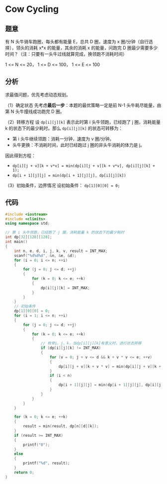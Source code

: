 # Cow Cycling

## 题意

有 N 头牛骑车跑圈，每头都有能量 E，总共 D 圈，速度为 x 圈/分钟（自行选择），领头的消耗 x*x 的能量，其余的消耗 x 的能量，问跑完 D 圈最少需要多少时间？（注：只要有一头牛过线就算完成，换领跑不消耗时间）

1 <= N <= 20，
1 <= D <= 100，
1 <= E <= 100

## 分析

求最值问题，优先考虑动态规划。

（1）确定状态
先考虑**最后一步**：本题的最优策略一定是前 N-1 头牛耗尽能量，由第 N 头牛撞线成功跑完 D 圈。

（2）转移方程
设 `dp[i][j][k]` 表示此时第 i 头牛领跑，已经跑了 j 圈，消耗能量 k 的状态下的最少耗时。那么 `dp[i][j][k]` 的状态可转移为：

* 第 i 头牛继续领跑：消耗一分钟，速度为 v 圈/分钟。
* 头牛更换：不消耗时间，此时已经跑过 j 圈的非头牛消耗的体力是 j。

因此得到方程： 

* `dp[i][j + v][k + v*v] = min(dp[i][j + v][k + v*v], dp[i][j][k] + 1);`
* `dp[i + 1][j][j] = min(dp[i + 1][j][j], dp[i][j][k])`
  
（3）初始条件，边界情况
设初始条件： `dp[1][0][0] = 0;`

## 代码

``` cpp
#include <iostream>
#include <climits>
using namespace std;

// 第 i 头牛领跑，已经跑了 j 圈，消耗能量 k 的状态下的最少耗时
int dp[32][128][128];
int main()
{
    int n, e, d, i, j, k, v, result = INT_MAX;
    scanf("%d%d%d", &n, &e, &d);
    for (i = 0; i <= n; ++i)
    {
        for (j = 0; j <= d; ++j)
        {
            for (k = 0; k <= e; ++k)
            {
                dp[i][j][k] = INT_MAX;
            }
        }
    }
    // 初始条件
    dp[1][0][0] = 0;
    for (i = 1; i <= n; ++i)
    {
        for (j = 0; j <= d; ++j)
        {
            for (k = 0; k <= e; ++k)
            {
                // 枚举i、j、k，当dp[i][j][k]有意义时，进行状态转移
                if (dp[i][j][k] != INT_MAX)
                {
                    for (v = 0; j + v <= d && k + v * v <= e; ++v)
                    {
                        dp[i][j + v][k + v * v] = min(dp[i][j + v][k + v * v], dp[i][j][k] + 1);
                    }
                    if (i < n)
                    {
                        dp[i + 1][j][j] = min(dp[i + 1][j][j], dp[i][j][k]);
                    }
                }
            }
        }
    }

    for (k = 0; k <= e; ++k)
    {
        result = min(result, dp[n][d][k]);
    }
    if (result >= INT_MAX)
    {
        printf("0");
    }
    else
    {
        printf("%d", result);
    }
    return 0;
}
```
